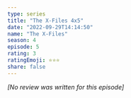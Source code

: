 ```yaml
---
type: series
title: "The X-Files 4x5"
date: "2022-09-29T14:14:50"
name: "The X-Files"
season: 4
episode: 5
rating: 3
ratingEmoji: ⭐️⭐️⭐️
share: false
---
```


*[No review was written for this episode]*
